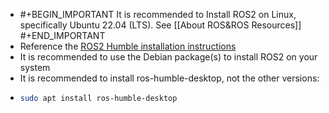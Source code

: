 - #+BEGIN_IMPORTANT
  It is recommended to Install ROS2 on Linux, specifically Ubuntu 22.04 (LTS). See [[About ROS&ROS Resources]] 
  #+END_IMPORTANT
- Reference the [ROS2 Humble installation instructions](https://docs.ros.org/en/humble/Installation.html)
- It is recommended to use the Debian package(s) to install ROS2 on your system
- It is recommended to install ros-humble-desktop, not the other versions:
- ```bash
  sudo apt install ros-humble-desktop
  ```